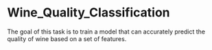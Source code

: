 # Wine_Quality_Classification

The goal of this task is to train a model that can accurately predict the quality of wine based on a set of features.
